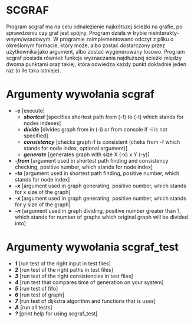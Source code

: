 # SCGRAF
Program scgraf ma na celu odnalezienie najkrótszej ścieżki na grafie, po sprawdzeniu czy graf jest spójny. Program działa w trybie nieinterakty- wnym/wsadowym. W programie zaimplementowano odczyt z pliku o określonym formacie, który może, albo zostać dostarczony przez użytkownika jako argument, albo zostać wygenerowany losowo. Program scgraf posiada również funkcje wyznaczania najdłuższej ścieżki między dwoma punktami oraz takiej, która odwiedza każdy punkt dokładnie jeden raz (o ile taka istnieje).

# Argumenty wywołania scgraf
- ***-e*** [execute]
  - ***shortest*** [specifies shortest path from (-f) to (-t) which stands for nodes indexes]
  - ***divide*** [divides graph from in (-i) or from console if -i is not specified]
  - ***consistency*** [checks graph if is consistent (cheks from -f which stands for node index, optional argument)]
  - ***generate*** [generates graph with size X (-x) x Y (-y)]
- ***-from*** [argument used in shortest path finding and consistency checking, positive number, which stands for node index]
- ***-to*** [argument used in shortest path finding, positive number, which stands for node index]
- ***-x*** [argument used in graph generating, positive number, which stands for x size of the graph]
- ***-x*** [argument used in graph generating, positive number, which stands for y size of the graph]
- ***-n*** [argument used in graph dividing, positive number greater than 1, which stands for number of graphs which original graph will be divided into]

# Argumenty wywołania scgraf_test
- ***1*** [run test of the right input in test files]
- ***2*** [run test of the right paths in test files]
- ***3*** [run test of the right consistencies in test files]
- ***4*** [run test that compares time of generation on your system] 
- ***5*** [run test of fifo]
- ***6*** [run test of graph] 
- ***7*** [run test of dijkstra algorithm and functions that is uses]
- ***A*** [run all tests]
- ***?*** [print help for using scgraf_test]